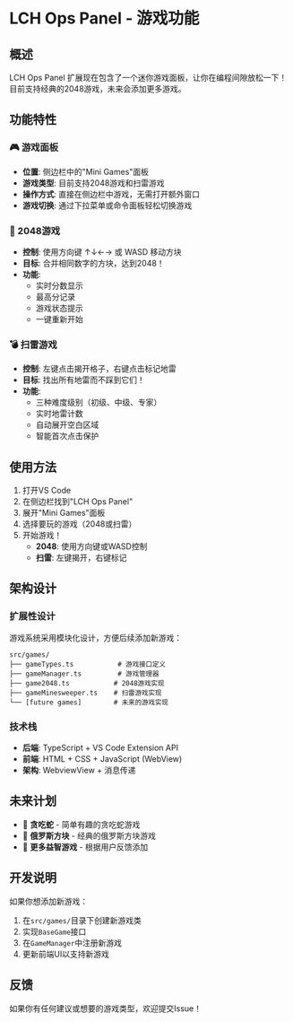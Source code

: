 # LCH Ops Panel - 游戏功能

## 概述

LCH Ops Panel 扩展现在包含了一个迷你游戏面板，让你在编程间隙放松一下！目前支持经典的2048游戏，未来会添加更多游戏。

## 功能特性

### 🎮 游戏面板
- **位置**: 侧边栏中的"Mini Games"面板
- **游戏类型**: 目前支持2048游戏和扫雷游戏
- **操作方式**: 直接在侧边栏中游戏，无需打开额外窗口
- **游戏切换**: 通过下拉菜单或命令面板轻松切换游戏

### 🎯 2048游戏
- **控制**: 使用方向键 ↑↓←→ 或 WASD 移动方块
- **目标**: 合并相同数字的方块，达到2048！
- **功能**: 
  - 实时分数显示
  - 最高分记录
  - 游戏状态提示
  - 一键重新开始

### 💣 扫雷游戏
- **控制**: 左键点击揭开格子，右键点击标记地雷
- **目标**: 找出所有地雷而不踩到它们！
- **功能**:
  - 三种难度级别（初级、中级、专家）
  - 实时地雷计数
  - 自动展开空白区域
  - 智能首次点击保护

## 使用方法

1. 打开VS Code
2. 在侧边栏找到"LCH Ops Panel"
3. 展开"Mini Games"面板
4. 选择要玩的游戏（2048或扫雷）
5. 开始游戏！
   - **2048**: 使用方向键或WASD控制
   - **扫雷**: 左键揭开，右键标记

## 架构设计

### 扩展性设计
游戏系统采用模块化设计，方便后续添加新游戏：

```
src/games/
├── gameTypes.ts           # 游戏接口定义
├── gameManager.ts         # 游戏管理器
├── game2048.ts           # 2048游戏实现
├── gameMinesweeper.ts    # 扫雷游戏实现
└── [future games]        # 未来的游戏实现
```

### 技术栈
- **后端**: TypeScript + VS Code Extension API
- **前端**: HTML + CSS + JavaScript (WebView)
- **架构**: WebviewView + 消息传递

## 未来计划

- 🐍 **贪吃蛇** - 简单有趣的贪吃蛇游戏  
- 🎲 **俄罗斯方块** - 经典的俄罗斯方块游戏
- 🎯 **更多益智游戏** - 根据用户反馈添加

## 开发说明

如果你想添加新游戏：

1. 在`src/games/`目录下创建新游戏类
2. 实现`BaseGame`接口
3. 在`GameManager`中注册新游戏
4. 更新前端UI以支持新游戏

## 反馈

如果你有任何建议或想要的游戏类型，欢迎提交Issue！
